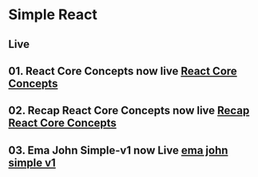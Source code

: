 # Simple React

## Live

## 01. React Core Concepts now live [React Core Concepts](https://react-core-concepts.netlify.app/)

## 02. Recap React Core Concepts now live [Recap React Core Concepts](https://recap-core-concepts.netlify.app/)

## 03. Ema John Simple-v1 now Live [ema john simple v1](https://ema-john-simple-v1.firebaseapp.com/)
